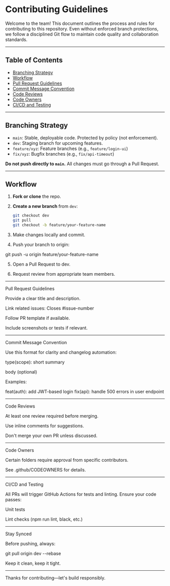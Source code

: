 # Contributing Guidelines

Welcome to the team! This document outlines the process and rules for contributing to this repository. Even without enforced branch protections, we follow a disciplined Git flow to maintain code quality and collaboration standards.

---

## Table of Contents
- [Branching Strategy](#branching-strategy)
- [Workflow](#workflow)
- [Pull Request Guidelines](#pull-request-guidelines)
- [Commit Message Convention](#commit-message-convention)
- [Code Reviews](#code-reviews)
- [Code Owners](#code-owners)
- [CI/CD and Testing](#cicd-and-testing)

---

## Branching Strategy

- `main`: Stable, deployable code. Protected by policy (not enforcement).
- `dev`: Staging branch for upcoming features.
- `feature/xyz`: Feature branches (e.g., `feature/login-ui`)
- `fix/xyz`: Bugfix branches (e.g., `fix/api-timeout`)

**Do not push directly to `main`.** All changes must go through a Pull Request.

---

## Workflow

1. **Fork or clone** the repo.
2. **Create a new branch** from `dev`:
   ```bash
   git checkout dev
   git pull
   git checkout -b feature/your-feature-name

3. Make changes locally and commit.


4. Push your branch to origin:

git push -u origin feature/your-feature-name


5. Open a Pull Request to dev.


6. Request review from appropriate team members.




---

Pull Request Guidelines

Provide a clear title and description.

Link related issues: Closes #issue-number

Follow PR template if available.

Include screenshots or tests if relevant.



---

Commit Message Convention

Use this format for clarity and changelog automation:

type(scope): short summary

body (optional)

Examples:

feat(auth): add JWT-based login
fix(api): handle 500 errors in user endpoint


---

Code Reviews

At least one review required before merging.

Use inline comments for suggestions.

Don't merge your own PR unless discussed.



---

Code Owners

Certain folders require approval from specific contributors.

See .github/CODEOWNERS for details.


---

CI/CD and Testing

All PRs will trigger GitHub Actions for tests and linting. Ensure your code passes:

Unit tests

Lint checks (npm run lint, black, etc.)



---

Stay Synced

Before pushing, always:

git pull origin dev --rebase

Keep it clean, keep it tight.


---

Thanks for contributing—let's build responsibly.
